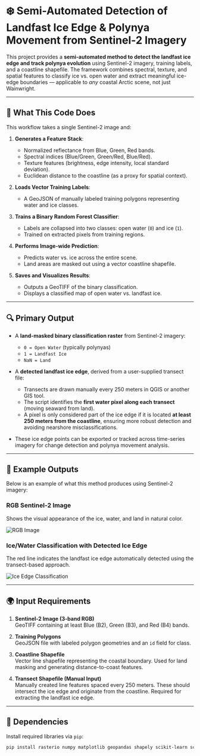 # ❄️ Semi-Automated Detection of Landfast Ice Edge & Polynya Movement from Sentinel-2 Imagery

This project provides a **semi-automated method to detect the landfast ice edge and track polynya evolution** using Sentinel-2 imagery, training labels, and a coastline shapefile. The framework combines spectral, texture, and spatial features to classify ice vs. open water and extract meaningful ice-edge boundaries — applicable to *any* coastal Arctic scene, not just Wainwright.

---

## 🧠 What This Code Does

This workflow takes a single Sentinel-2 image and:

1. **Generates a Feature Stack**:
   - Normalized reflectance from Blue, Green, Red bands.
   - Spectral indices (Blue/Green, Green/Red, Blue/Red).
   - Texture features (brightness, edge intensity, local standard deviation).
   - Euclidean distance to the coastline (as a proxy for spatial context).

2. **Loads Vector Training Labels**:
   - A GeoJSON of manually labeled training polygons representing water and ice classes.

3. **Trains a Binary Random Forest Classifier**:
   - Labels are collapsed into two classes: open water (`0`) and ice (`1`).
   - Trained on extracted pixels from training regions.

4. **Performs Image-wide Prediction**:
   - Predicts water vs. ice across the entire scene.
   - Land areas are masked out using a vector coastline shapefile.

5. **Saves and Visualizes Results**:
   - Outputs a GeoTIFF of the binary classification.
   - Displays a classified map of open water vs. landfast ice.

---

## 🔍 Primary Output

- A **land-masked binary classification raster** from Sentinel-2 imagery:
  - `0 = Open Water` (typically polynyas)
  - `1 = Landfast Ice`
  - `NaN = Land`

- A **detected landfast ice edge**, derived from a user-supplied transect file:
  - Transects are drawn manually every 250 meters in QGIS or another GIS tool.
  - The script identifies the **first water pixel along each transect** (moving seaward from land).
  - A pixel is only considered part of the ice edge if it is located **at least 250 meters from the coastline**, ensuring more robust detection and avoiding nearshore misclassifications.

- These ice edge points can be exported or tracked across time-series imagery for change detection and polynya movement analysis.

---

## 📸 Example Outputs

Below is an example of what this method produces using Sentinel-2 imagery:

### RGB Sentinel-2 Image  
Shows the visual appearance of the ice, water, and land in natural color.

![RGB Image](figures/rgb_image_example.png)

### Ice/Water Classification with Detected Ice Edge  
The red line indicates the landfast ice edge automatically detected using the transect-based approach.

![Ice Edge Classification](figures/classification_map.png)

---

## 🌍 Input Requirements

1. **Sentinel-2 Image (3-band RGB)**  
   GeoTIFF containing at least Blue (B2), Green (B3), and Red (B4) bands.

2. **Training Polygons**  
   GeoJSON file with labeled polygon geometries and an `id` field for class.

3. **Coastline Shapefile**  
   Vector line shapefile representing the coastal boundary. Used for land masking and generating distance-to-coast features.

4. **Transect Shapefile (Manual Input)**  
   Manually created line features spaced every 250 meters. These should intersect the ice edge and originate from the coastline. Required for extracting the landfast ice edge.

---

## 🧪 Dependencies

Install required libraries via `pip`:

```bash
pip install rasterio numpy matplotlib geopandas shapely scikit-learn scipy scikit-image
